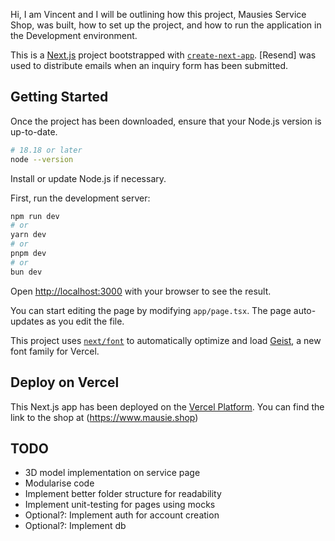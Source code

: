 Hi,
I am Vincent and I will be outlining how this project, Mausies Service Shop, was built, how to set up the project, and how to run the application in the Development environment.

This is a [Next.js](https://nextjs.org) project bootstrapped with [`create-next-app`](https://nextjs.org/docs/app/api-reference/cli/create-next-app). [Resend] was used to distribute emails when an inquiry form has been submitted.

## Getting Started

Once the project has been downloaded, ensure that your Node.js version is up-to-date.

```bash
# 18.18 or later
node --version
```

Install or update Node.js if necessary.

First, run the development server:

```bash
npm run dev
# or
yarn dev
# or
pnpm dev
# or
bun dev
```

Open [http://localhost:3000](http://localhost:3000) with your browser to see the result.

You can start editing the page by modifying `app/page.tsx`. The page auto-updates as you edit the file.

This project uses [`next/font`](https://nextjs.org/docs/app/building-your-application/optimizing/fonts) to automatically optimize and load [Geist](https://vercel.com/font), a new font family for Vercel.

## Deploy on Vercel

This Next.js app has been deployed on the [Vercel Platform](https://vercel.com/new?utm_medium=default-template&filter=next.js&utm_source=create-next-app&utm_campaign=create-next-app-readme). You can find the link to the shop at (https://www.mausie.shop)

## TODO

- 3D model implementation on service page
- Modularise code
- Implement better folder structure for readability
- Implement unit-testing for pages using mocks
- Optional?: Implement auth for account creation
- Optional?: Implement db
